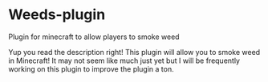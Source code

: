 # Weeds-plugin
Plugin for minecraft to allow players to smoke weed

Yup you read the description right! This plugin will allow you to smoke weed in Minecraft! It may not seem like much just yet but I will be frequently working on this plugin to improve the plugin a ton.
